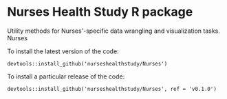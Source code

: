 # Nurses Health Study R package

Utility methods for Nurses'-specific data wrangling and visualization tasks.
Nurses

To install the latest version of the code:
```
devtools::install_github('nurseshealthstudy/Nurses')
```

To install a particular release of the code:
```
devtools::install_github('nurseshealthstudy/Nurses', ref = 'v0.1.0')
```
